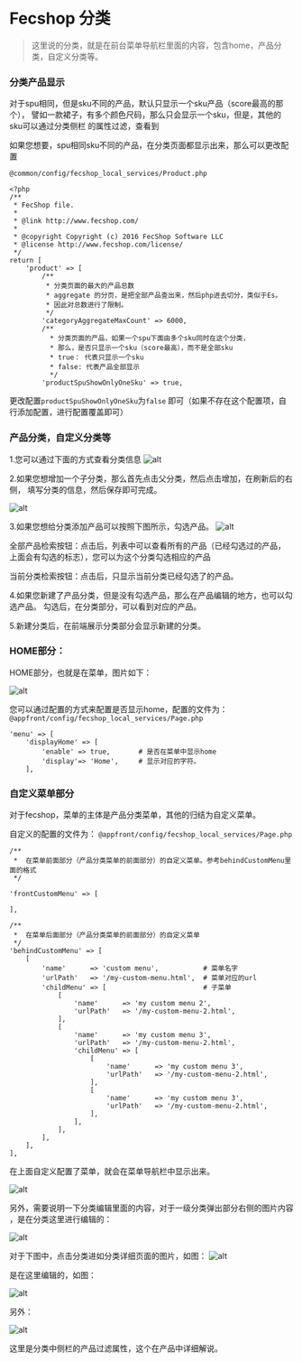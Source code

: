 Fecshop 分类
===============

> 这里说的分类，就是在前台菜单导航栏里面的内容，包含home，产品分类，自定义分类等。



### 分类产品显示

对于spu相同，但是sku不同的产品，默认只显示一个sku产品（score最高的那个），
譬如一款裙子，有多个颜色尺码，那么只会显示一个sku，但是，其他的sku可以通过分类侧栏
的属性过滤，查看到

如果您想要，spu相同sku不同的产品，在分类页面都显示出来，那么可以更改配置

`@common/config/fecshop_local_services/Product.php`

```
<?php
/**
 * FecShop file.
 *
 * @link http://www.fecshop.com/
 *
 * @copyright Copyright (c) 2016 FecShop Software LLC
 * @license http://www.fecshop.com/license/
 */
return [
    'product' => [
        /**
         * 分类页面的最大的产品总数
         * aggregate 的分页，是把全部产品查出来，然后php进去切分，类似于Es。
         * 因此对总数进行了限制。
         */
        'categoryAggregateMaxCount' => 6000,
        /**
          * 分类页面的产品，如果一个spu下面由多个sku同时在这个分类，
          * 那么，是否只显示一个sku（score最高），而不是全部sku
          * true： 代表只显示一个sku
          * false: 代表产品全部显示
          */
        'productSpuShowOnlyOneSku' => true,
```  
        
更改配置`productSpuShowOnlyOneSku`为`false` 即可（如果不存在这个配置项，自行添加配置，进行配置覆盖即可）
        

### 产品分类，自定义分类等


1.您可以通过下面的方式查看分类信息
![alt](images/a11.png)

2.如果您想增加一个子分类，那么首先点击父分类，然后点击增加，在刷新后的右侧，
填写分类的信息，然后保存即可完成。

![alt](images/a12.png)

3.如果您想给分类添加产品可以按照下图所示，勾选产品。
![alt](images/a14.png)

全部产品检索按钮：点击后，列表中可以查看所有的产品（已经勾选过的产品，
上面会有勾选的标志），您可以为这个分类勾选相应的产品

当前分类检索按钮：点击后，只显示当前分类已经勾选了的产品。

4.如果您新建了产品分类，但是没有勾选产品，那么在产品编辑的地方，也可以勾选产品。
勾选后，在分类部分，可以看到对应的产品。

5.新建分类后，在前端展示分类部分会显示新建的分类。

### HOME部分：


HOME部分，也就是在菜单，图片如下：

![alt](images/a16.png)

您可以通过配置的方式来配置是否显示home，配置的文件为：
`@appfront/config/fecshop_local_services/Page.php`

```
'menu' => [
	'displayHome' => [
		'enable' => true,  		# 是否在菜单中显示home
		'display'=> 'Home',		# 显示对应的字符。
	],
```

### 自定义菜单部分

对于fecshop，菜单的主体是产品分类菜单，其他的归结为自定义菜单。

自定义的配置的文件为：
`@appfront/config/fecshop_local_services/Page.php`

```
/**
 *	在菜单前面部分（产品分类菜单的前面部分）的自定义菜单。参考behindCustomMenu里面的格式
 */
 
'frontCustomMenu' => [
	
],

/**
 *	在菜单后面部分（产品分类菜单的前面部分）的自定义菜单
 */
'behindCustomMenu' => [
	[
		'name' 		=> 'custom menu',			# 菜单名字
		'urlPath'	=> '/my-custom-menu.html',	# 菜单对应的url
		'childMenu' => [						# 子菜单
			[
				'name' 		=> 'my custom menu 2',
				'urlPath'	=> '/my-custom-menu-2.html',
			],
			[
				'name' 		=> 'my custom menu 3',
				'urlPath'	=> '/my-custom-menu-2.html',
				'childMenu' => [
					[
						'name' 		=> 'my custom menu 3',
						'urlPath'	=> '/my-custom-menu-2.html',
					],
					[
						'name' 		=> 'my custom menu 3',
						'urlPath'	=> '/my-custom-menu-2.html',
					],
				],	
			],
		],	
	],
],
```

在上面自定义配置了菜单，就会在菜单导航栏中显示出来。

![alt](images/a17.png)

另外，需要说明一下分类编辑里面的内容，对于一级分类弹出部分右侧的图片内容
，是在分类这里进行编辑的：

![alt](images/a21.png)

对于下图中，点击分类进如分类详细页面的图片，如图：
![alt](images/a22.png)

是在这里编辑的，如图：

![alt](images/a23.png)


另外： 

![alt](images/a25.png)

这里是分类中侧栏的产品过滤属性，这个在产品中详细解说。








